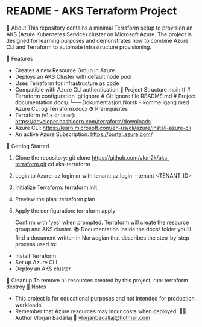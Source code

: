 
# README - AKS Terraform Project

📖 About
This repository contains a minimal Terraform setup to provision an AKS (Azure Kubernetes Service) cluster on Microsoft Azure.
The project is designed for learning purposes and demonstrates how to combine Azure CLI and Terraform to automate infrastructure provisioning.

🚀 Features
- Creates a new Resource Group in Azure
- Deploys an AKS Cluster with default node pool
- Uses Terraform for infrastructure as code
- Compatible with Azure CLI authentication
📂 Project Structure
main.tf                  # Terraform configuration
.gitignore               # Git ignore file
README.md                # Project documentation
docs/
 └── Dokumentasjon Norsk - komme igang med Azure CLI og Terraform.docx
⚙️ Prerequisites
- Terraform (v1.x or later): https://developer.hashicorp.com/terraform/downloads
- Azure CLI: https://learn.microsoft.com/en-us/cli/azure/install-azure-cli
- An active Azure Subscription: https://portal.azure.com/


🔑 Getting Started
1. Clone the repository:
   git clone https://github.com/vlori2k/aks-terraform.git
   cd aks-terraform

2. Login to Azure:
   az login
   or with tenant:
   az login --tenant <TENANT_ID>

3. Initialize Terraform:
   terraform init

4. Preview the plan:
   terraform plan

5. Apply the configuration:
   terraform apply

   Confirm with 'yes' when prompted. Terraform will create the resource group and AKS cluster.
📚 Documentation
Inside the docs/ folder you’ll find a document written in Norwegian that describes the step-by-step process used to:
- Install Terraform
- Set up Azure CLI
- Deploy an AKS cluster

🧹 Cleanup
To remove all resources created by this project, run:
terraform destroy
📌 Notes
- This project is for educational purposes and not intended for production workloads.
- Remember that Azure resources may incur costs when deployed.
👨‍💻 Author
Vlorjan Badallaj
📧 vlorjanbadallaj@hotmail.com
